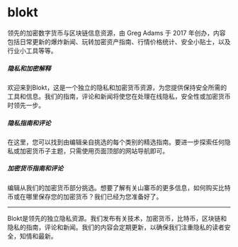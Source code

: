 # 

# blokt

领先的加密数字货币与区块链信息资源，由 Greg Adams 于 2017 年创办，内容包括日常更新的爆炸新闻、玩转加密资产指南、行情价格统计、安全小贴士，以及行业小工具等等。

##### 隐私和加密解释

欢迎来到Blokt，这是一个独立的隐私和加密货币资源，为您提供保持安全所需的工具和信息。我们的指南，评论和新闻将使您在处理在线隐私，安全性或加密货币时领先一步。

##### 隐私指南和评论

在这里，您可以找到由编辑亲自挑选的每个类别的精选指南。要进一步探索任何隐私或加密货币子主题，只需使用页面顶部的网站导航即可。

##### 加密货币指南和评论

编辑从我们的加密货币部分挑选。想要了解有关山寨币的更多信息，如何购买比特币或在哪里保存您的加密货币？我们已经为您准备好了。

---

Blokt是领先的独立隐私资源。我们发布有关技术，加密货币，比特币，区块链和隐私的指南，评论和新闻。我们的内容会定期更新，以确保我们注重隐私的读者安全，知情和最新。

